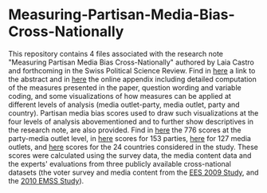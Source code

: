 # Measuring-Partisan-Media-Bias-Cross-Nationally
This repository contains 4 files associated with the research note "Measuring Partisan Media Bias Cross-Nationally" authored by Laia Castro and forthcoming in the Swiss Political Science Review. Find in <a href="https://github.com/laiacastro/Measuring-Partisan-Media-Bias-Cross-Nationally/blob/main/abstract___figure_PMB.pdf">here</a> a link to the abstract and in <a href="https://github.com/laiacastro/Measuring-Partisan-Media-Bias-Cross-Nationally/blob/main/Online_Appendix.pdf">here</a>  the online appendix including detailed computation of the measures presented in the paper, question wording and variable coding, and some visualizations of how measures can be applied at different levels of analysis (media outlet-party, media outlet, party and country). Partisan media bias scores used to draw such visualizations at the four levels of analysis abovementioned and to further show descriptives in the research note, are also provided. Find in <a href="https://github.com/laiacastro/Measuring-Partisan-Media-Bias-Cross-Nationally/blob/main/AppendixC_PMBpartyoutlet.csv">here</a> the 776 scores at the party-media outlet level, in <a href="https://github.com/laiacastro/Measuring-Partisan-Media-Bias-Cross-Nationally/blob/main/AppendixC_PMBpartyoutlet.csv">here</a> scores for 153 parties, <a href="https://github.com/laiacastro/Measuring-Partisan-Media-Bias-Cross-Nationally/blob/main/AppendixC_PMBpartyoutlet.csv">here</a> for 127 media outlets, and <a href="https://github.com/laiacastro/Measuring-Partisan-Media-Bias-Cross-Nationally/blob/main/AppendixC_PMBpartyoutlet.csv">here</a> scores for the 24 countries considered in the study. 
These scores were calculated using the survey data, the media content data and the experts' evaluations from three publicly available cross-national datasets (the voter survey and media content from the <a href="http://europeanelectionstudies.net/european-election-studies/ees-2009-study">EES 2009 Study</a>, and the 
<a href="http://www.mediasystemsineurope.org/results.htm">2010 EMSS Study</a>).   
